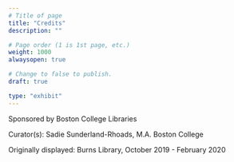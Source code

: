 ```yaml
---
# Title of page
title: "Credits"
description: ""

# Page order (1 is 1st page, etc.)
weight: 1000
alwaysopen: true

# Change to false to publish.
draft: true

type: "exhibit"
---
```


Sponsored by Boston College Libraries

Curator(s): Sadie Sunderland-Rhoads, M.A. Boston College

Originally displayed: Burns Library, October 2019 - February 2020
